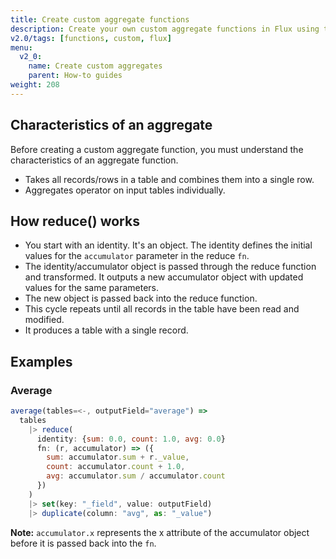 ```yaml
---
title: Create custom aggregate functions
description: Create your own custom aggregate functions in Flux using the `reduce()` function. transform and manipulate data.
v2.0/tags: [functions, custom, flux]
menu:
  v2_0:
    name: Create custom aggregates
    parent: How-to guides
weight: 208
---
```


## Characteristics of an aggregate
Before creating a custom aggregate function, you must understand the characteristics of an aggregate function.

- Takes all records/rows in a table and combines them into a single row.
- Aggregates operator on input tables individually.

## How reduce() works
- You start with an identity. It's an object. The identity defines the initial values for the `accumulator` parameter in the reduce `fn`.
- The identity/accumulator object is passed through the reduce function and transformed. It outputs a new accumulator object with updated values for the same parameters.
- The new object is passed back into the reduce function.
- This cycle repeats until all records in the table have been read and modified.
- It produces a table with a single record.

## Examples

### Average
```js
average(tables=<-, outputField="average") =>
  tables
    |> reduce(
      identity: {sum: 0.0, count: 1.0, avg: 0.0}
      fn: (r, accumulator) => ({
        sum: accumulator.sum + r._value,
        count: accumulator.count + 1.0,
        avg: accumulator.sum / accumulator.count
      })
    )    
    |> set(key: "_field", value: outputField)
    |> duplicate(column: "avg", as: "_value")
```

**Note:** `accumulator.x` represents the x attribute of the accumulator object before it is passed back into the `fn`.
